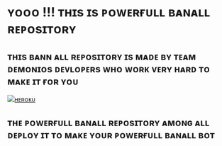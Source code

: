 # ʏᴏᴏᴏ !!! ᴛʜɪs ɪs ᴘᴏᴡᴇʀғᴜʟʟ ʙᴀɴᴀʟʟ ʀᴇᴘᴏsɪᴛᴏʀʏ

## ᴛʜɪs ʙᴀɴɴ ᴀʟʟ ʀᴇᴘᴏsɪᴛᴏʀʏ ɪs ᴍᴀᴅᴇ ʙʏ ᴛᴇᴀᴍ ᴅᴇᴍᴏɴɪᴏs ᴅᴇᴠʟᴏᴘᴇʀs ᴡʜᴏ ᴡᴏʀᴋ ᴠᴇʀʏ ʜᴀʀᴅ ᴛᴏ ᴍᴀᴋᴇ ɪᴛ ғᴏʀ ʏᴏᴜ


[![ʜᴇʀᴏᴋᴜ](https://www.herokucdn.com/deploy/button.svg)](https://heroku.com/deploy?template=https://github.com/Demonios-Network/BANALL)




## ᴛʜᴇ ᴘᴏᴡᴇʀғᴜʟʟ ʙᴀɴᴀʟʟ ʀᴇᴘᴏsɪᴛᴏʀʏ ᴀᴍᴏɴɢ ᴀʟʟ ᴅᴇᴘʟᴏʏ ɪᴛ ᴛᴏ ᴍᴀᴋᴇ ʏᴏᴜʀ ᴘᴏᴡᴇʀғᴜʟʟ ʙᴀɴᴀʟʟ ʙᴏᴛ

